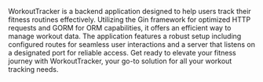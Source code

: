 WorkoutTracker is a backend application designed to help users track their fitness routines effectively. Utilizing the Gin framework for optimized HTTP requests and GORM for ORM capabilities, it offers an efficient way to manage workout data. The application features a robust setup including configured routes for seamless user interactions and a server that listens on a designated port for reliable access. Get ready to elevate your fitness journey with WorkoutTracker, your go-to solution for all your workout tracking needs.